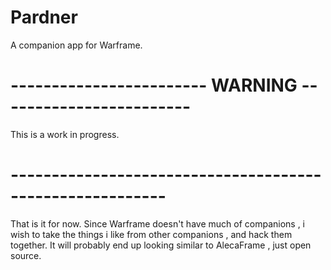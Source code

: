 # Pardner
A companion app for Warframe.

# ------------------------ WARNING ------------------------ #

This is a work in progress.


# --------------------------------------------------------- #

That is it for now.
Since Warframe doesn't have much of companions , i wish to take the things i like from other companions , and hack them together.
It will probably end up looking similar to AlecaFrame , just open source. 

